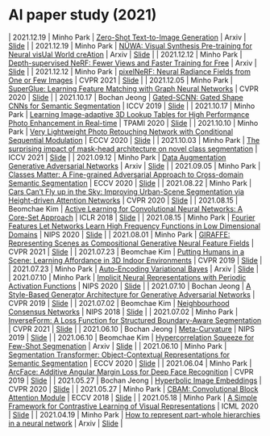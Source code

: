# AI paper study (2021)

| 2021.12.19 |  Minho Park  |                                       [Zero-Shot Text-to-Image Generation](https://arxiv.org/abs/2102.12092)                                       |   Arxiv    |              [Slide](slides/DALL-E.pdf)               |
| 2021.12.19 |  Minho Park  |                      [NÜWA: Visual Synthesis Pre-training for Neural visUal World creAtion](https://arxiv.org/abs/2111.12417)                      |   Arxiv    |               [Slide](slides/NUWA.pdf)                |
| 2021.12.12 |  Minho Park  |                        [Depth-supervised NeRF: Fewer Views and Faster Training for Free](https://arxiv.org/abs/2107.02791)                         |   Arxiv    |    [Slide](slides/NeRF%20with%20few%20images.pdf)     |
| 2021.12.12 |  Minho Park  |                            [pixelNeRF: Neural Radiance Fields from One or Few Images](https://arxiv.org/abs/2012.02190)                            | CVPR 2021  |    [Slide](slides/NeRF%20with%20few%20images.pdf)     |
| 2021.12.05 |  Minho Park  |                        [SuperGlue: Learning Feature Matching with Graph Neural Networks](https://arxiv.org/abs/1911.11763)                         | CVPR 2020  |        [Slide](slides\SuperGlue_MinhoPark.pdf)        |
| 2021.10.17 | Bochan Jeong |                             [Gated-SCNN: Gated Shape CNNs for Semantic Segmentation](https://arxiv.org/abs/1907.05740)                             | ICCV 2019  |            [Slide](slides/Gated-SCNN.pdf)             |
| 2021.10.17 |  Minho Park  |          [Learning Image-adaptive 3D Lookup Tables for High Performance Photo Enhancement in Real-time](https://arxiv.org/abs/2009.14468)          | TPAMI 2020 |      [Slide](slides/211013_Photo_Retouching.pdf)      |
| 2021.10.10 |  Minho Park  |                [Very Lightweight Photo Retouching Network with Conditional Sequential Modulation](https://arxiv.org/abs/2104.06279)                | ECCV 2020  |      [Slide](slides/211013_Photo_Retouching.pdf)      |
| 2021.10.03 |  Minho Park  |                  [The surprising impact of mask-head architecture on novel class segmentation](https://arxiv.org/abs/2104.00613)                   | ICCV 2021  |             [Slide](slides/Deep-MAC.pdf)              |
| 2021.09.12 |  Minho Park  |                               [Data Augmentation Generative Adversarial Networks](https://arxiv.org/abs/1711.04340)                                |   Arxiv    |               [Slide](slides/DAGAN.pdf)               |
| 2021.09.05 |  Minho Park  |           [Classes Matter: A Fine-grained Adversarial Approach to Cross-domain Semantic Segmentation](https://arxiv.org/abs/2007.09222)            | ECCV 2020  |           [Slide](slides/ClassesMatter.pdf)           |
| 2021.08.22 |  Minho Park  |     [Cars Can’t Fly up in the Sky: Improving Urban-Scene Segmentation via Height-driven Attention Networks](https://arxiv.org/abs/2003.05128)      | CVPR 2020  |               [Slide](slides/HANet.pdf)               |
| 2021.08.15 | Beomchae Kim |                     [Active Learning for Convolutional Neural Networks: A Core-Set Approach](https://arxiv.org/abs/1708.00489)                     | ICLR 2018  | [Slide](slides/[바스젠바이오]_20210815세미나_BCK.pdf) |
| 2021.08.15 |  Minho Park  |            [Fourier Features Let Networks Learn High Frequency Functions in Low Dimensional Domains](https://arxiv.org/abs/2006.10739)             | NIPS 2020  |      [Slide](slides/Fourier_Feature_Network.pdf)      |
| 2021.08.01 |  Minho Park  |                 [GIRAFFE: Representing Scenes as Compositional Generative Neural Feature Fields](https://arxiv.org/abs/2011.12100)                 | CVPR 2021  |     [Slide](slides/210802_GIRAFFE_MinhoPark.pdf)      |
| 2021.07.23 | Beomchae Kim |                    [Putting Humans in a Scene: Learning Affordance in 3D Indoor Environments](https://arxiv.org/abs/1903.05690)                    | CVPR 2019  | [Slide](slides/[바스젠바이오]_20210714세미나_BCK.pdf) |
| 2021.07.23 |  Minho Park  |                                         [Auto-Encoding Variational Bayes](https://arxiv.org/abs/1312.6114)                                         |   Arxiv    |                [Slide](slides/VAE.pdf)                |
| 2021.07.10 |  Minho Park  |                       [Implicit Neural Representations with Periodic Activation Functions](https://arxiv.org/abs/2006.09661)                       | NIPS 2020  |               [Slide](slides/SIREN.pdf)               |
| 2021.07.10 | Bochan Jeong |                    [A Style-Based Generator Architecture for Generative Adversarial Networks](https://arxiv.org/abs/1812.04948)                    | CVPR 2019  |             [Slide](slides/stylegan.pdf)              |
| 2021.07.02 | Beomchae Kim |                                        [Neighbourhood Consensus Networks](https://arxiv.org/abs/1810.10510)                                        | NIPS 2018  |       [Slide](slides/BGB_20210624_Seminar.pdf)        |
| 2021.07.02 |  Minho Park  |                  [InverseForm: A Loss Function for Structured Boundary-Aware Segmentation](https://arxiv.org/pdf/2104.02745.pdf)                   | CVPR 2021  |          [Slide](slides/InverseForm.md.pdf)           |
| 2021.06.10 | Bochan Jeong |                                                 [Meta-Curvature](https://arxiv.org/abs/1902.03356)                                                 | NIPS 2019  |          [Slide](slides/meta_curvature.pdf)           |
| 2021.06.10 | Beomchae Kim |                               [Hypercorrelation Squeeze for Few-Shot Segmenation](https://arxiv.org/abs/2104.01538)                                |   Arxiv    |       [Slide](slides/BGB_20210610_Seminar.pdf)        |
| 2021.06.10 |  Minho Park  |             [Segmentation Transformer: Object-Contextual Representations for Semantic Segmentation](https://arxiv.org/abs/1909.11065)              | ECCV 2020  |                [Slide](slides/OCR.pdf)                |
| 2021.06.04 |  Minho Park  |                        [ArcFace: Additive Angular Margin Loss for Deep Face Recognition](https://arxiv.org/abs/1801.07698)                         | CVPR 2019  |              [Slide](slides/ArcFace.pdf)              |
| 2021.05.27 | Bochan Jeong |   [Hyperbolic Image Embeddings](https://openaccess.thecvf.com/content_CVPR_2020/papers/Khrulkov_Hyperbolic_Image_Embeddings_CVPR_2020_paper.pdf)   | CVPR 2020  |       [Slide](slides/hyperbolic_embedding.pdf)        |
| 2021.05.27 |  Minho Park  |                                   [CBAM: Convolutional Block Attention Module](https://arxiv.org/abs/1807.06521)                                   | ECCV 2018  |               [Slide](slides/CBAM.pdf)                |
| 2021.05.18 |  Minho Park  |                     [A Simple Framework for Contrastive Learning of Visual Representations](https://arxiv.org/abs/2002.05709)                      | ICML 2020  |              [Slide](slides/SimCLR.pdf)               |
| 2021.04.19 |  Minho Park  |                          [How to represent part-whole hierarchies in a neural network](https://arxiv.org/abs/2102.12627)                           |   Arxiv    |               [Slide](slides/GLOM.pdf)                |
